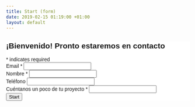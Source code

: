 ```yaml
---
title: Start (form)
date: 2019-02-15 01:19:00 +01:00
layout: default
---
```


<!-- Begin Mailchimp Signup Form -->
<link href="//cdn-images.mailchimp.com/embedcode/classic-10_7.css" rel="stylesheet" type="text/css">
<style type="text/css">
	#mc_embed_signup{background:#fff; clear:left; font:14px Helvetica,Arial,sans-serif; }
	/* Add your own Mailchimp form style overrides in your site stylesheet or in this style block.
	   We recommend moving this block and the preceding CSS link to the HEAD of your HTML file. */
</style>
<div id="mc_embed_signup">
<form action="https://lexoyo.us7.list-manage.com/subscribe/post?u=3ec1ea212adc44025d91ed004&amp;id=ce1ed35598" method="post" id="mc-embedded-subscribe-form" name="mc-embedded-subscribe-form" class="validate" target="_blank" novalidate>
    <div id="mc_embed_signup_scroll">
	<h2>¡Bienvenido! Pronto estaremos en contacto</h2>
<div class="indicates-required"><span class="asterisk">*</span> indicates required</div>
<div class="mc-field-group">
	<label for="mce-EMAIL">Email  <span class="asterisk">*</span>
</label>
	<input type="email" value="" name="EMAIL" class="required email" id="mce-EMAIL">
</div>
<div class="mc-field-group">
	<label for="mce-FNAME">Nombre  <span class="asterisk">*</span>
</label>
	<input type="text" value="" name="FNAME" class="required" id="mce-FNAME">
</div>
<div class="mc-field-group size1of2">
	<label for="mce-PHONE">Teléfono </label>
	<input type="text" name="PHONE" class="" value="" id="mce-PHONE">
</div>
<div class="mc-field-group">
	<label for="mce-MMERGE5">Cuéntanos un poco de tu proyecto  <span class="asterisk">*</span>
</label>
	<input type="text" value="" name="MMERGE5" class="required" id="mce-MMERGE5">
</div>
	<div id="mce-responses" class="clear">
		<div class="response" id="mce-error-response" style="display:none"></div>
		<div class="response" id="mce-success-response" style="display:none"></div>
	</div>    <!-- real people should not fill this in and expect good things - do not remove this or risk form bot signups-->
    <div style="position: absolute; left: -5000px;" aria-hidden="true"><input type="text" name="b_3ec1ea212adc44025d91ed004_ce1ed35598" tabindex="-1" value=""></div>
    <div class="clear"><input type="submit" value="Start" name="subscribe" id="mc-embedded-subscribe" class="button"></div>
    </div>
</form>
</div>
<script type='text/javascript' src='//s3.amazonaws.com/downloads.mailchimp.com/js/mc-validate.js'></script><script type='text/javascript'>(function($) {window.fnames = new Array(); window.ftypes = new Array();fnames[0]='EMAIL';ftypes[0]='email';fnames[1]='FNAME';ftypes[1]='text';fnames[2]='LNAME';ftypes[2]='text';fnames[3]='ADDRESS';ftypes[3]='address';fnames[4]='PHONE';ftypes[4]='phone';fnames[5]='MMERGE5';ftypes[5]='text';}(jQuery));var $mcj = jQuery.noConflict(true);</script>
<!--End mc_embed_signup-->

<script>
$('input[type=submit]').click(function() {
   if(!isStarted) startWatching();
});
var isStarted = false;
function startWatching() {
    isStarted = true;
setTimeout(function() {
    var style = $('#mce-success-response').css('display');
    if(style === 'block') sendConversion();
    else startWatching();
}, 500)
}
function sendConversion() {
  gtag('event', 'conversion', {'send_to': 'AW-1060563675/8phqCLHRrpUBENvV2_kD'});
}
</script>